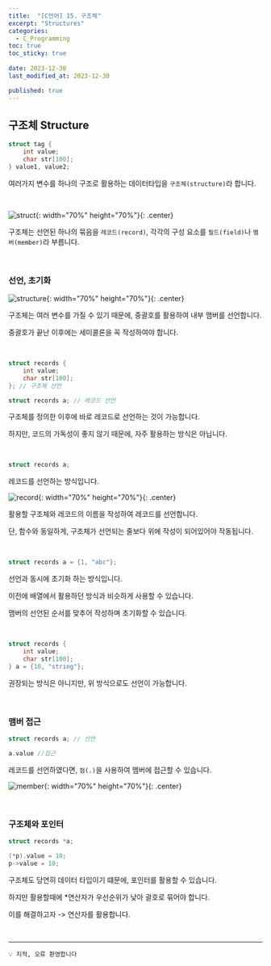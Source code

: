 ```yaml
---
title:  "[C언어] 15. 구조체"
excerpt: "Structures"
categories:
  - C_Programming
toc: true
toc_sticky: true
 
date: 2023-12-30
last_modified_at: 2023-12-30

published: true
---
```


## 구조체 Structure

```c
struct tag {
    int value;
    char str[100];
} value1, value2; 
```

여러가지 변수를 하나의 구조로 활용하는 데이터타입을 `구조체(structure)`라 합니다.

<br /> 

![struct](https://github.com/leehan416/Blog_comments/assets/35258105/11251e3f-818b-456d-a1b6-070ba5882922){: width="70%" height="70%"}{: .center}


구조체는 선언된 하나의 묶음을 `레코드(record)`, 각각의 구성 요소를 `필드(field)`나 `멤버(member)`라 부릅니다.

<br />

### 선언, 초기화

![structure](https://github.com/leehan416/Blog_comments/assets/35258105/9dcfc17d-6ad0-43c4-89a6-0b49662c3b07){: width="70%" height="70%"}{: .center}

구조체는 여러 변수를 가질 수 있기 때문에, 중괄호를 활용하여 내부 맴버를 선언합니다.

중괄호가 끝난 이후에는 세미콜론을 꼭 작성하여야 합니다.

<br />

```c
struct records {
    int value;
    char str[100];
}; // 구조체 선언

struct records a; // 레코드 선언
```

구조체를 정의한 이후에 바로 레코드로 선언하는 것이 가능합니다.

하지만, 코드의 가독성이 좋지 않기 때문에, 자주 활용하는 방식은 아닙니다.

<br />

```c
struct records a;
```

레코드를 선언하는 방식입니다.

![record](https://github.com/leehan416/Blog_comments/assets/35258105/92f0f0d1-4941-4a41-9dd1-04fa0ff16ea2){: width="70%" height="70%"}{: .center}

활용할 구조체와 레코드의 이름을 작성하여 레코드를 선언합니다. 

단, 함수와 동일하게, 구조체가 선언되는 줄보다 위에 작성이 되어있어야 작동됩니다.


<br />

```c
struct records a = {1, "abc"};
```
선언과 동시에 초기화 하는 방식입니다.

이전에 배열에서 활용하던 방식과 비슷하게 사용할 수 있습니다.

맴버의 선언된 순서를 맞추어 작성하며 초기화할 수 있습니다.

<br />

```c
struct records {
    int value;
    char str[100];
} a = {10, "string"};
```

권장되는 방식은 아니지만, 위 방식으로도 선언이 가능합니다.

<br />

### 맴버 접근
```c
struct records a; // 선언

a.value //접근
```

레코드를 선언하였다면, `점(.)`을 사용하여 멤버에 접근할 수 있습니다.

![member](https://github.com/leehan416/Blog_comments/assets/35258105/9e9d13e9-eec9-4c69-88a2-08fc0c71ba5a){: width="70%" height="70%"}{: .center}

<br />

### 구조체와 포인터

```c
struct records *a;

(*p).value = 10;
p->value = 10;
```

구조체도 당연히 데이터 타입이기 떄문에, 포인터를 활용할 수 있습니다.

하지만 활용할때에 *연산자가 우선순위가 낮아 괄호로 묶어야 합니다.

이를 해결하고자 -> 연산자를 활용합니다.

<br />

---

```
💡 지적, 오류 환영합니다
```
